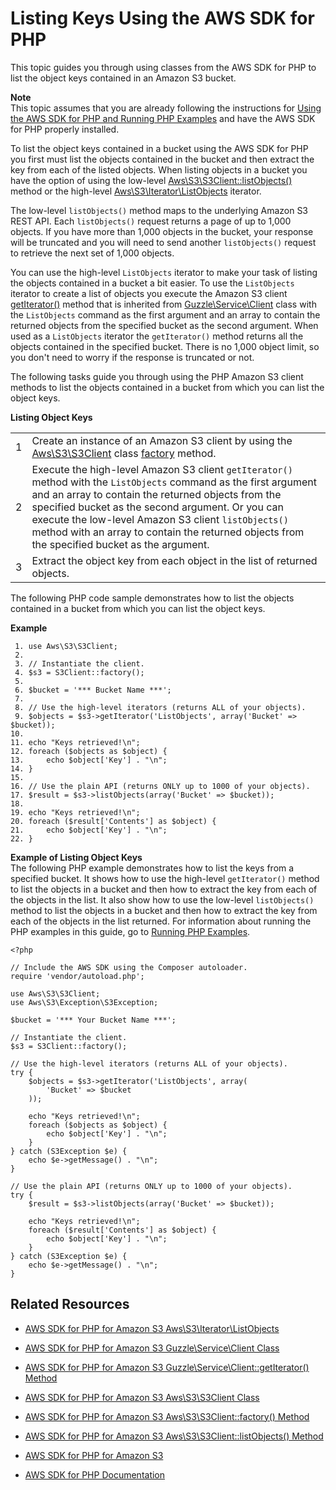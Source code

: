 # Listing Keys Using the AWS SDK for PHP<a name="ListingObjectKeysUsingPHP"></a>

This topic guides you through using classes from the AWS SDK for PHP to list the object keys contained in an Amazon S3 bucket\. 

**Note**  
 This topic assumes that you are already following the instructions for [Using the AWS SDK for PHP and Running PHP Examples](UsingTheMPphpAPI.md) and have the AWS SDK for PHP properly installed\. 

To list the object keys contained in a bucket using the AWS SDK for PHP you first must list the objects contained in the bucket and then extract the key from each of the listed objects\. When listing objects in a bucket you have the option of using the low\-level [Aws\\S3\\S3Client::listObjects\(\)](http://docs.aws.amazon.com/aws-sdk-php-2/latest/class-Aws.S3.S3Client.html#_listObjects) method or the high\-level [Aws\\S3\\Iterator\\ListObjects](http://docs.aws.amazon.com/aws-sdk-php-2/latest/class-Aws.S3.Iterator.ListObjectsIterator.html) iterator\. 

The low\-level `listObjects()` method maps to the underlying Amazon S3 REST API\. Each `listObjects()` request returns a page of up to 1,000 objects\. If you have more than 1,000 objects in the bucket, your response will be truncated and you will need to send another `listObjects()` request to retrieve the next set of 1,000 objects\. 

You can use the high\-level `ListObjects` iterator to make your task of listing the objects contained in a bucket a bit easier\. To use the `ListObjects` iterator to create a list of objects you execute the Amazon S3 client [getIterator\(\)](http://docs.aws.amazon.com/aws-sdk-php-2/latest/class-Guzzle.Service.Client.html#_getIteratorgetIterator) method that is inherited from [Guzzle\\Service\\Client](http://docs.aws.amazon.com/aws-sdk-php-2/latest/class-Guzzle.Service.Client.html) class with the `ListObjects` command as the first argument and an array to contain the returned objects from the specified bucket as the second argument\. When used as a `ListObjects` iterator the `getIterator()` method returns all the objects contained in the specified bucket\. There is no 1,000 object limit, so you don't need to worry if the response is truncated or not\.

The following tasks guide you through using the PHP Amazon S3 client methods to list the objects contained in a bucket from which you can list the object keys\.


**Listing Object Keys**  

|  |  | 
| --- |--- |
| 1 |  Create an instance of an Amazon S3 client by using the [Aws\\S3\\S3Client](http://docs.aws.amazon.com/aws-sdk-php-2/latest/class-Aws.S3.S3Client.html) class [factory](http://docs.aws.amazon.com/aws-sdk-php-2/latest/class-Aws.S3.S3Client.html#_factory) method\.  | 
| 2 | Execute the high\-level Amazon S3 client `getIterator()` method with the `ListObjects` command as the first argument and an array to contain the returned objects from the specified bucket as the second argument\. Or you can execute the low\-level Amazon S3 client `listObjects()` method with an array to contain the returned objects from the specified bucket as the argument\.  | 
| 3 | Extract the object key from each object in the list of returned objects\.  | 

The following PHP code sample demonstrates how to list the objects contained in a bucket from which you can list the object keys\.

**Example**  

```
 1. use Aws\S3\S3Client;
 2. 
 3. // Instantiate the client.
 4. $s3 = S3Client::factory();
 5. 
 6. $bucket = '*** Bucket Name ***';
 7. 					
 8. // Use the high-level iterators (returns ALL of your objects).
 9. $objects = $s3->getIterator('ListObjects', array('Bucket' => $bucket));
10. 
11. echo "Keys retrieved!\n";
12. foreach ($objects as $object) {
13.     echo $object['Key'] . "\n";
14. }
15. 
16. // Use the plain API (returns ONLY up to 1000 of your objects).
17. $result = $s3->listObjects(array('Bucket' => $bucket));
18. 
19. echo "Keys retrieved!\n";
20. foreach ($result['Contents'] as $object) {
21.     echo $object['Key'] . "\n";
22. }
```

**Example of Listing Object Keys**  
The following PHP example demonstrates how to list the keys from a specified bucket\. It shows how to use the high\-level `getIterator()` method to list the objects in a bucket and then how to extract the key from each of the objects in the list\. It also show how to use the low\-level `listObjects()` method to list the objects in a bucket and then how to extract the key from each of the objects in the list returned\. For information about running the PHP examples in this guide, go to [Running PHP Examples](UsingTheMPphpAPI.md#running-php-samples)\.   

```
<?php

// Include the AWS SDK using the Composer autoloader.
require 'vendor/autoload.php';

use Aws\S3\S3Client;
use Aws\S3\Exception\S3Exception;

$bucket = '*** Your Bucket Name ***';

// Instantiate the client.
$s3 = S3Client::factory();

// Use the high-level iterators (returns ALL of your objects).
try {
    $objects = $s3->getIterator('ListObjects', array(
        'Bucket' => $bucket
    ));

    echo "Keys retrieved!\n";
    foreach ($objects as $object) {
        echo $object['Key'] . "\n";
    }
} catch (S3Exception $e) {
    echo $e->getMessage() . "\n";
}

// Use the plain API (returns ONLY up to 1000 of your objects).
try {
    $result = $s3->listObjects(array('Bucket' => $bucket));

    echo "Keys retrieved!\n";
    foreach ($result['Contents'] as $object) {
        echo $object['Key'] . "\n";
    }
} catch (S3Exception $e) {
    echo $e->getMessage() . "\n";
}
```

## Related Resources<a name="RelatedResources-ListingObjectKeysUsingPHP"></a>

+ [AWS SDK for PHP for Amazon S3 Aws\\S3\\Iterator\\ListObjects](http://docs.aws.amazon.com/aws-sdk-php-2/latest/class-Aws.S3.Iterator.ListObjectsIterator.html)

+ [AWS SDK for PHP for Amazon S3 Guzzle\\Service\\Client Class](http://docs.aws.amazon.com/aws-sdk-php-2/latest/class-Guzzle.Service.Client.html)

+ [AWS SDK for PHP for Amazon S3 Guzzle\\Service\\Client::getIterator\(\) Method](http://docs.aws.amazon.com/aws-sdk-php-2/latest/class-Guzzle.Service.Client.html#_getIteratorgetIterator)

+ [AWS SDK for PHP for Amazon S3 Aws\\S3\\S3Client Class](http://docs.aws.amazon.com/aws-sdk-php-2/latest/class-Aws.S3.S3Client.html)

+ [AWS SDK for PHP for Amazon S3 Aws\\S3\\S3Client::factory\(\) Method](http://docs.aws.amazon.com/aws-sdk-php-2/latest/class-Aws.S3.S3Client.html#_factory)

+ [AWS SDK for PHP for Amazon S3 Aws\\S3\\S3Client::listObjects\(\) Method](http://docs.aws.amazon.com/aws-sdk-php-2/latest/class-Aws.S3.S3Client.html#_listObjects)

+ [AWS SDK for PHP for Amazon S3](http://docs.aws.amazon.com/aws-sdk-php-2/guide/latest/service-s3.html)

+ [AWS SDK for PHP Documentation](http://docs.aws.amazon.com/aws-sdk-php-2/guide/latest/index.html)
